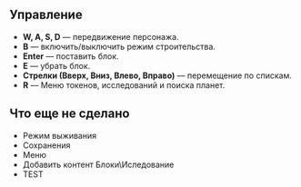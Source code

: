 ## Управление
- **W, A, S, D** — передвижение персонажа.
- **B** — включить/выключить режим строительства.
- **Enter** — поставить блок.
- **E** — убрать блок.
- **Стрелки (Вверх, Вниз, Влево, Вправо)** — перемещение по спискам.
- **R** — Меню токенов, исследований и поиска планет.

## Что еще не сделано
- Режим выживания
- Сохранения
- Меню
- Добавить контент Блоки\Иследование
- TEST